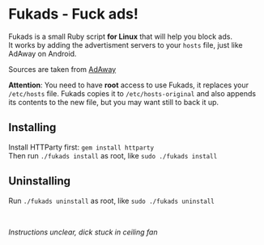 # Fukads - Fuck ads!

Fukads is a small Ruby script **for Linux** that will help you block ads.  
It works by adding the advertisment servers to your `hosts` file, just like AdAway on Android.

Sources are taken from [AdAway](https://github.com/dschuermann/ad-away)

**Attention**: You need to have **root** access to use Fukads, it replaces your `/etc/hosts` file. Fukads copies it to `/etc/hosts-original` and also appends its contents to the new file, but you may want still to back it up.

## Installing

Install HTTParty first: `gem install httparty`  
Then run `./fukads install` as root, like `sudo ./fukads install`

## Uninstalling

Run `./fukads uninstall` as root, like `sudo ./fukads uninstall`

<br>

*Instructions unclear, dick stuck in ceiling fan*
